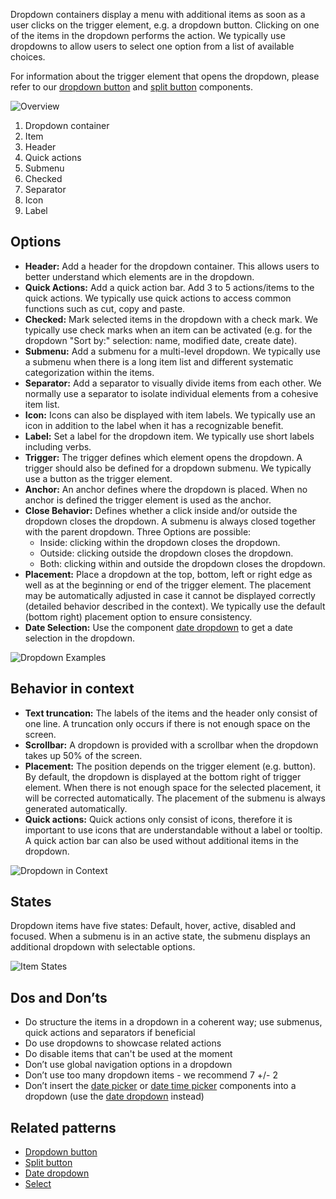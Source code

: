 Dropdown containers display a menu with additional items as soon as a user clicks on the trigger element, e.g. a dropdown button. Clicking on one of the items in the dropdown performs the action. We typically use dropdowns to allow users to select one option from a list of available choices.

For information about the trigger element that opens the dropdown, please refer to our [dropdown button](buttons/dropdown-button.md) and [split button](buttons/split-button.md) components.

![Overview](https://www.figma.com/file/wEptRgAezDU1z80Cn3eZ0o/iX-Pattern-Illustrations?type=design&node-id=2353-2278&mode=design&t=OVHeXvLZYLkP2CzN-4)

1. Dropdown container
2. Item
3. Header
4. Quick actions
5. Submenu
6. Checked
7. Separator
8. Icon
9. Label

## Options

- **Header:** Add a header for the dropdown container. This allows users to better understand which elements are in the dropdown.
- **Quick Actions:** Add a quick action bar. Add 3 to 5 actions/items to the quick actions. We typically use quick actions to access common functions such as cut, copy and paste.
- **Checked:** Mark selected items in the dropdown with a check mark. We typically use check marks when an item can be activated (e.g. for the dropdown "Sort by:" selection: name, modified date, create date).
- **Submenu:** Add a submenu for a multi-level dropdown. We typically use a submenu when there is a long item list and different systematic categorization within the items.
- **Separator:** Add a separator to visually divide items from each other. We normally use a separator to isolate individual elements from a cohesive item list.
- **Icon:** Icons can also be displayed with item labels. We typically use an icon in addition to the label when it has a recognizable benefit.
- **Label:** Set a label for the dropdown item. We typically use short labels including verbs.
- **Trigger:** The trigger defines which element opens the dropdown. A trigger should also be defined for a dropdown submenu. We typically use a button as the trigger element.
- **Anchor:** An anchor defines where the dropdown is placed. When no anchor is defined the trigger element is used as the anchor.
- **Close Behavior:** Defines whether a click inside and/or outside the dropdown closes the dropdown. A submenu is always closed together with the parent dropdown. Three Options are possible: 
    - Inside: clicking within the dropdown closes the dropdown.
    - Outside: clicking outside the dropdown closes the dropdown.
    - Both: clicking within and outside the dropdown closes the dropdown.
- **Placement:** Place a dropdown at the top, bottom, left or right edge as well as at the beginning or end of the trigger element. The placement may be automatically adjusted in case it cannot be displayed correctly (detailed behavior described in the context). We typically use the default (bottom right) placement option to ensure consistency.
- **Date Selection:** Use the component [date dropdown](date-dropdown.md) to get a date selection in the dropdown.

![Dropdown Examples](https://www.figma.com/file/wEptRgAezDU1z80Cn3eZ0o/iX-Pattern-Illustrations?type=design&node-id=2372-2696&mode=design&t=OVHeXvLZYLkP2CzN-4)

## Behavior in context
- **Text truncation:** The labels of the items and the header only consist of one line. A truncation only occurs if there is not enough space on the screen.
- **Scrollbar:** A dropdown is provided with a scrollbar when the dropdown takes up 50% of the screen.
- **Placement:** The position depends on the trigger element (e.g. button). By default, the dropdown is displayed at the bottom right of trigger element. When there is not enough space for the selected placement, it will be corrected automatically. The placement of the submenu is always generated automatically. 
- **Quick actions:** Quick actions only consist of icons, therefore it is important to use icons that are understandable without a label or tooltip. A quick action bar can also be used without additional items in the dropdown. 

![Dropdown in Context](https://www.figma.com/design/wEptRgAezDU1z80Cn3eZ0o/iX-Pattern-Illustrations?node-id=2463-3302&t=QaiBJKNOwHMdBuk2-4)

## States
Dropdown items have five states: Default, hover, active, disabled and focused. When a submenu is in an active state, the submenu displays an additional dropdown with selectable options.

![Item States](https://www.figma.com/file/wEptRgAezDU1z80Cn3eZ0o/iX-Pattern-Illustrations?type=design&node-id=2343-42235&mode=design&t=OVHeXvLZYLkP2CzN-4)

## Dos and Don’ts
- Do structure the items in a dropdown in a coherent way; use submenus, quick actions and separators if beneficial
- Do use dropdowns to showcase related actions
- Do disable items that can't be used at the moment
- Don’t use global navigation options in a dropdown
- Don’t use too many dropdown items - we recommend 7 +/- 2
- Don’t insert the [date picker](date-picker.md) or [date time picker](date-time-picker.md) components into a dropdown (use the [date dropdown](date-dropdown.md) instead)

## Related patterns
- [Dropdown button](buttons/dropdown-button.md)
- [Split button](buttons/split-button.md) 
- [Date dropdown](date-dropdown.md) 
- [Select](select.md)